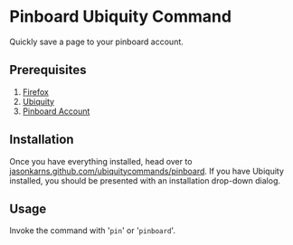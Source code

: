 Pinboard Ubiquity Command
========================

Quickly save a page to your pinboard account.

Prerequisites
-------------

1. [Firefox](http://getfirefox.com/ "Get Firefox")
2. [Ubiquity](https://addons.mozilla.org/en-US/firefox/addon/9527 "Get Ubiquity")
3. [Pinboard Account](http://pinboard.in/ "Sign up for Pinboard")

Installation
------------

Once you have everything installed, head over to [jasonkarns.github.com/ubiquitycommands/pinboard](http://jasonkarns.github.com/ubiquitycommands/pinboard). If you have Ubiquity installed, you should be presented with an installation drop-down dialog.

Usage
-----

Invoke the command with '`pin`' or '`pinboard`'.
